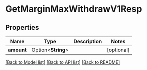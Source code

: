 # GetMarginMaxWithdrawV1Resp

## Properties

Name | Type | Description | Notes
------------ | ------------- | ------------- | -------------
**amount** | Option<**String**> |  | [optional]

[[Back to Model list]](../README.md#documentation-for-models) [[Back to API list]](../README.md#documentation-for-api-endpoints) [[Back to README]](../README.md)


